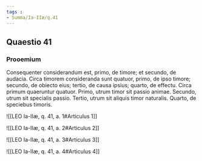 ```yaml
---
tags : 
- Summa/Ia-IIæ/q.41
---
```


## Quaestio 41

### Prooemium

Consequenter considerandum est, primo, de timore; et secundo, de audacia. Circa timorem consideranda sunt quatuor, primo, de ipso timore; secundo, de obiecto eius; tertio, de causa ipsius; quarto, de effectu. Circa primum quaeruntur quatuor. Primo, utrum timor sit passio animae. Secundo, utrum sit specialis passio. Tertio, utrum sit aliquis timor naturalis. Quarto, de speciebus timoris.

![[LEO Ia-IIæ, q. 41, a. 1#Articulus 1]]

![[LEO Ia-IIæ, q. 41, a. 2#Articulus 2]]

![[LEO Ia-IIæ, q. 41, a. 3#Articulus 3]]

![[LEO Ia-IIæ, q. 41, a. 4#Articulus 4]]

